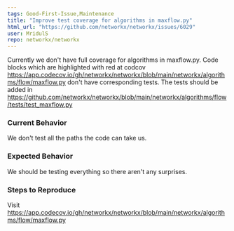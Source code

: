 ```yaml
---
tags: Good-First-Issue,Maintenance
title: "Improve test coverage for algorithms in maxflow.py"
html_url: "https://github.com/networkx/networkx/issues/6029"
user: MridulS
repo: networkx/networkx
---
```


<!-- If you have a general question about NetworkX, please use the discussions tab to create a new discussion -->

<!--- Provide a general summary of the issue in the Title above -->

Currently we don't have full coverage for algorithms in maxflow.py. Code blocks which are highlighted with red at codcov https://app.codecov.io/gh/networkx/networkx/blob/main/networkx/algorithms/flow/maxflow.py don't have corresponding tests. The tests should be added in https://github.com/networkx/networkx/blob/main/networkx/algorithms/flow/tests/test_maxflow.py

### Current Behavior

<!--- Tell us what happens instead of the expected behavior -->

We don't test all the paths the code can take us.

### Expected Behavior

<!--- Tell us what should happen -->

We should be testing everything so there aren't any surprises.

### Steps to Reproduce

<!--- Provide a minimal example that reproduces the bug -->

Visit https://app.codecov.io/gh/networkx/networkx/blob/main/networkx/algorithms/flow/maxflow.py
